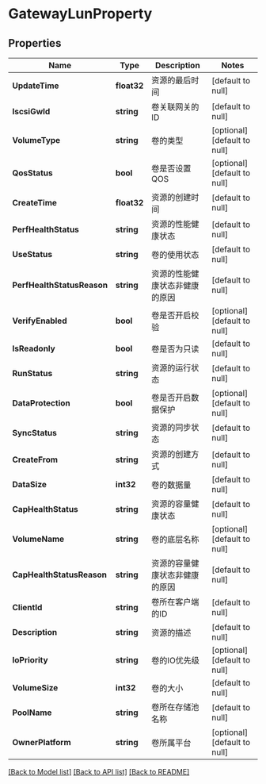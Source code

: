 # GatewayLunProperty

## Properties
Name | Type | Description | Notes
------------ | ------------- | ------------- | -------------
**UpdateTime** | **float32** | 资源的最后时间 | [default to null]
**IscsiGwId** | **string** | 卷关联网关的ID | [default to null]
**VolumeType** | **string** | 卷的类型 | [optional] [default to null]
**QosStatus** | **bool** | 卷是否设置QOS | [optional] [default to null]
**CreateTime** | **float32** | 资源的创建时间 | [default to null]
**PerfHealthStatus** | **string** | 资源的性能健康状态 | [default to null]
**UseStatus** | **string** | 卷的使用状态 | [default to null]
**PerfHealthStatusReason** | **string** | 资源的性能健康状态非健康的原因 | [default to null]
**VerifyEnabled** | **bool** | 卷是否开启校验 | [optional] [default to null]
**IsReadonly** | **bool** | 卷是否为只读 | [default to null]
**RunStatus** | **string** | 资源的运行状态 | [default to null]
**DataProtection** | **bool** | 卷是否开启数据保护 | [optional] [default to null]
**SyncStatus** | **string** | 资源的同步状态 | [default to null]
**CreateFrom** | **string** | 资源的创建方式 | [default to null]
**DataSize** | **int32** | 卷的数据量 | [default to null]
**CapHealthStatus** | **string** | 资源的容量健康状态 | [default to null]
**VolumeName** | **string** | 卷的底层名称 | [optional] [default to null]
**CapHealthStatusReason** | **string** | 资源的容量健康状态非健康的原因 | [default to null]
**ClientId** | **string** | 卷所在客户端的ID | [default to null]
**Description** | **string** | 资源的描述 | [default to null]
**IoPriority** | **string** | 卷的IO优先级 | [optional] [default to null]
**VolumeSize** | **int32** | 卷的大小 | [default to null]
**PoolName** | **string** | 卷所在存储池名称 | [default to null]
**OwnerPlatform** | **string** | 卷所属平台 | [optional] [default to null]

[[Back to Model list]](../README.md#documentation-for-models) [[Back to API list]](../README.md#documentation-for-api-endpoints) [[Back to README]](../README.md)


